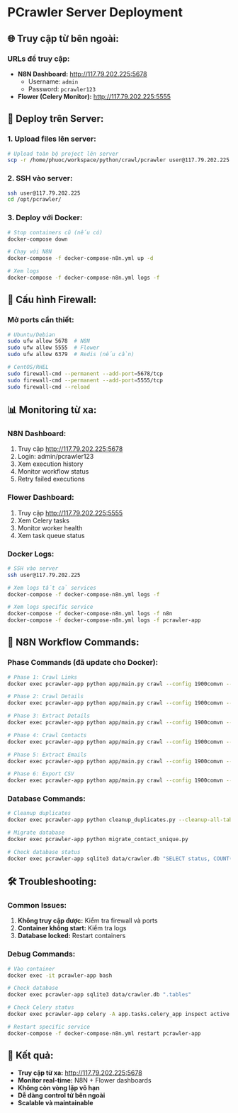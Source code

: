 # PCrawler Server Deployment

## 🌐 **Truy cập từ bên ngoài:**

### **URLs để truy cập:**

- **N8N Dashboard:** http://117.79.202.225:5678
  - Username: `admin`
  - Password: `pcrawler123`
- **Flower (Celery Monitor):** http://117.79.202.225:5555

## 🚀 **Deploy trên Server:**

### **1. Upload files lên server:**

```bash
# Upload toàn bộ project lên server
scp -r /home/phuoc/workspace/python/crawl/pcrawler user@117.79.202.225:/opt/pcrawler/
```

### **2. SSH vào server:**

```bash
ssh user@117.79.202.225
cd /opt/pcrawler/
```

### **3. Deploy với Docker:**

```bash
# Stop containers cũ (nếu có)
docker-compose down

# Chạy với N8N
docker-compose -f docker-compose-n8n.yml up -d

# Xem logs
docker-compose -f docker-compose-n8n.yml logs -f
```

## 🔧 **Cấu hình Firewall:**

### **Mở ports cần thiết:**

```bash
# Ubuntu/Debian
sudo ufw allow 5678  # N8N
sudo ufw allow 5555  # Flower
sudo ufw allow 6379  # Redis (nếu cần)

# CentOS/RHEL
sudo firewall-cmd --permanent --add-port=5678/tcp
sudo firewall-cmd --permanent --add-port=5555/tcp
sudo firewall-cmd --reload
```

## 📊 **Monitoring từ xa:**

### **N8N Dashboard:**

1. Truy cập http://117.79.202.225:5678
2. Login: admin/pcrawler123
3. Xem execution history
4. Monitor workflow status
5. Retry failed executions

### **Flower Dashboard:**

1. Truy cập http://117.79.202.225:5555
2. Xem Celery tasks
3. Monitor worker health
4. Xem task queue status

### **Docker Logs:**

```bash
# SSH vào server
ssh user@117.79.202.225

# Xem logs tất cả services
docker-compose -f docker-compose-n8n.yml logs -f

# Xem logs specific service
docker-compose -f docker-compose-n8n.yml logs -f n8n
docker-compose -f docker-compose-n8n.yml logs -f pcrawler-app
```

## 🔄 **N8N Workflow Commands:**

### **Phase Commands (đã update cho Docker):**

```bash
# Phase 1: Crawl Links
docker exec pcrawler-app python app/main.py crawl --config 1900comvn --phase 1

# Phase 2: Crawl Details
docker exec pcrawler-app python app/main.py crawl --config 1900comvn --phase 2

# Phase 3: Extract Details
docker exec pcrawler-app python app/main.py crawl --config 1900comvn --phase 3

# Phase 4: Crawl Contacts
docker exec pcrawler-app python app/main.py crawl --config 1900comvn --phase 4

# Phase 5: Extract Emails
docker exec pcrawler-app python app/main.py crawl --config 1900comvn --phase 5

# Phase 6: Export CSV
docker exec pcrawler-app python app/main.py crawl --config 1900comvn --phase 6
```

### **Database Commands:**

```bash
# Cleanup duplicates
docker exec pcrawler-app python cleanup_duplicates.py --cleanup-all-tables

# Migrate database
docker exec pcrawler-app python migrate_contact_unique.py

# Check database status
docker exec pcrawler-app sqlite3 data/crawler.db "SELECT status, COUNT(*) FROM detail_html_storage GROUP BY status;"
```

## 🛠️ **Troubleshooting:**

### **Common Issues:**

1. **Không truy cập được:** Kiểm tra firewall và ports
2. **Container không start:** Kiểm tra logs
3. **Database locked:** Restart containers

### **Debug Commands:**

```bash
# Vào container
docker exec -it pcrawler-app bash

# Check database
docker exec pcrawler-app sqlite3 data/crawler.db ".tables"

# Check Celery status
docker exec pcrawler-app celery -A app.tasks.celery_app inspect active

# Restart specific service
docker-compose -f docker-compose-n8n.yml restart pcrawler-app
```

## 🎯 **Kết quả:**

- **Truy cập từ xa:** http://117.79.202.225:5678
- **Monitor real-time:** N8N + Flower dashboards
- **Không còn vòng lặp vô hạn**
- **Dễ dàng control từ bên ngoài**
- **Scalable và maintainable**
